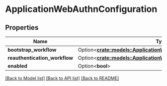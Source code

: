 # ApplicationWebAuthnConfiguration

## Properties

Name | Type | Description | Notes
------------ | ------------- | ------------- | -------------
**bootstrap_workflow** | Option<[**crate::models::ApplicationWebAuthnWorkflowConfiguration**](ApplicationWebAuthnWorkflowConfiguration.md)> |  | [optional]
**reauthentication_workflow** | Option<[**crate::models::ApplicationWebAuthnWorkflowConfiguration**](ApplicationWebAuthnWorkflowConfiguration.md)> |  | [optional]
**enabled** | Option<**bool**> |  | [optional]

[[Back to Model list]](../README.md#documentation-for-models) [[Back to API list]](../README.md#documentation-for-api-endpoints) [[Back to README]](../README.md)



